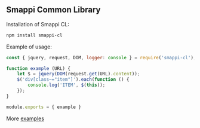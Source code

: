 Smappi Common Library
----------------------

Installation of Smappi CL:

```bash
npm install smappi-cl
```

Example of usage:

```javascript
const { jquery, request, DOM, logger: console } = require('smappi-cl');

function example (URL) {
    let $ = jquery(DOM(request.get(URL).content));
    $('div[class~="item"]').each(function () {
        console.log('ITEM', $(this));
    });
}

module.exports = { example }
```

More [examples](https://smappi.org/marketplace/)